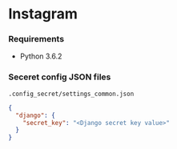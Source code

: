 # Instagram

### Requirements

* Python 3.6.2

### Seceret config JSON files

`.config_secret/settings_common.json`

```json
{
  "django": {
    "secret_key": "<Django secret key value>"
  }
}
```

